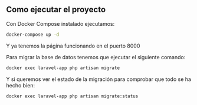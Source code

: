 ## Como ejecutar el proyecto
Con Docker Compose instalado ejecutamos:
```bash
docker-compose up -d
```
Y ya tenemos la página funcionando en el puerto 8000

Para migrar la base de datos tenemos que ejecutar el siguiente comando:
```bash
docker exec laravel-app php artisan migrate
```

Y si queremos ver el estado de la migración para comprobar que todo se ha hecho bien:
```bash
docker exec laravel-app php artisan migrate:status
```
